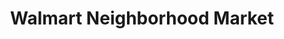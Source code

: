 ---
title: "Walmart Neighborhood Market"
url: /mobile/walmart-neighborhood-market-cottage-hill-road/
shop: Supermarkt
---